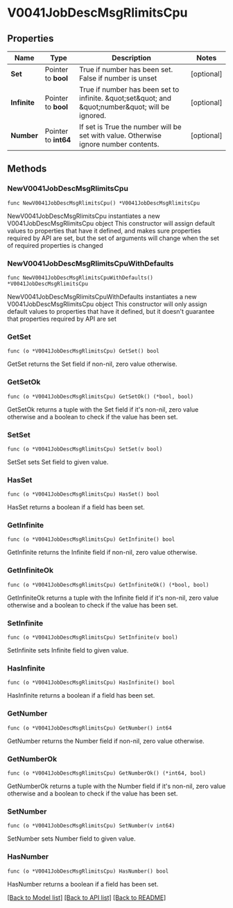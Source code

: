 # V0041JobDescMsgRlimitsCpu

## Properties

Name | Type | Description | Notes
------------ | ------------- | ------------- | -------------
**Set** | Pointer to **bool** | True if number has been set. False if number is unset | [optional] 
**Infinite** | Pointer to **bool** | True if number has been set to infinite. \&quot;set\&quot; and \&quot;number\&quot; will be ignored. | [optional] 
**Number** | Pointer to **int64** | If set is True the number will be set with value. Otherwise ignore number contents. | [optional] 

## Methods

### NewV0041JobDescMsgRlimitsCpu

`func NewV0041JobDescMsgRlimitsCpu() *V0041JobDescMsgRlimitsCpu`

NewV0041JobDescMsgRlimitsCpu instantiates a new V0041JobDescMsgRlimitsCpu object
This constructor will assign default values to properties that have it defined,
and makes sure properties required by API are set, but the set of arguments
will change when the set of required properties is changed

### NewV0041JobDescMsgRlimitsCpuWithDefaults

`func NewV0041JobDescMsgRlimitsCpuWithDefaults() *V0041JobDescMsgRlimitsCpu`

NewV0041JobDescMsgRlimitsCpuWithDefaults instantiates a new V0041JobDescMsgRlimitsCpu object
This constructor will only assign default values to properties that have it defined,
but it doesn't guarantee that properties required by API are set

### GetSet

`func (o *V0041JobDescMsgRlimitsCpu) GetSet() bool`

GetSet returns the Set field if non-nil, zero value otherwise.

### GetSetOk

`func (o *V0041JobDescMsgRlimitsCpu) GetSetOk() (*bool, bool)`

GetSetOk returns a tuple with the Set field if it's non-nil, zero value otherwise
and a boolean to check if the value has been set.

### SetSet

`func (o *V0041JobDescMsgRlimitsCpu) SetSet(v bool)`

SetSet sets Set field to given value.

### HasSet

`func (o *V0041JobDescMsgRlimitsCpu) HasSet() bool`

HasSet returns a boolean if a field has been set.

### GetInfinite

`func (o *V0041JobDescMsgRlimitsCpu) GetInfinite() bool`

GetInfinite returns the Infinite field if non-nil, zero value otherwise.

### GetInfiniteOk

`func (o *V0041JobDescMsgRlimitsCpu) GetInfiniteOk() (*bool, bool)`

GetInfiniteOk returns a tuple with the Infinite field if it's non-nil, zero value otherwise
and a boolean to check if the value has been set.

### SetInfinite

`func (o *V0041JobDescMsgRlimitsCpu) SetInfinite(v bool)`

SetInfinite sets Infinite field to given value.

### HasInfinite

`func (o *V0041JobDescMsgRlimitsCpu) HasInfinite() bool`

HasInfinite returns a boolean if a field has been set.

### GetNumber

`func (o *V0041JobDescMsgRlimitsCpu) GetNumber() int64`

GetNumber returns the Number field if non-nil, zero value otherwise.

### GetNumberOk

`func (o *V0041JobDescMsgRlimitsCpu) GetNumberOk() (*int64, bool)`

GetNumberOk returns a tuple with the Number field if it's non-nil, zero value otherwise
and a boolean to check if the value has been set.

### SetNumber

`func (o *V0041JobDescMsgRlimitsCpu) SetNumber(v int64)`

SetNumber sets Number field to given value.

### HasNumber

`func (o *V0041JobDescMsgRlimitsCpu) HasNumber() bool`

HasNumber returns a boolean if a field has been set.


[[Back to Model list]](../README.md#documentation-for-models) [[Back to API list]](../README.md#documentation-for-api-endpoints) [[Back to README]](../README.md)


